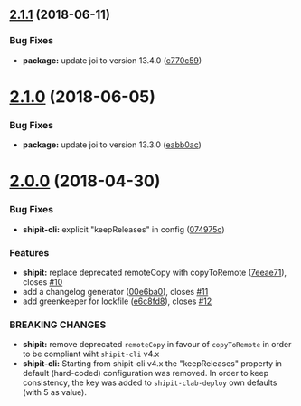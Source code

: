 <a name="2.1.1"></a>
## [2.1.1](https://github.com/contactlab/shipit-clab-deploy/compare/2.1.0...2.1.1) (2018-06-11)


### Bug Fixes

* **package:** update joi to version 13.4.0 ([c770c59](https://github.com/contactlab/shipit-clab-deploy/commit/c770c59))



<a name="2.1.0"></a>
# [2.1.0](https://github.com/contactlab/shipit-clab-deploy/compare/2.0.0...2.1.0) (2018-06-05)


### Bug Fixes

* **package:** update joi to version 13.3.0 ([eabb0ac](https://github.com/contactlab/shipit-clab-deploy/commit/eabb0ac))



<a name="2.0.0"></a>
# [2.0.0](https://github.com/contactlab/shipit-clab-deploy/compare/1.0.3...2.0.0) (2018-04-30)


### Bug Fixes

* **shipit-cli:** explicit "keepReleases" in config ([074975c](https://github.com/contactlab/shipit-clab-deploy/commit/074975c))


### Features

* **shipit:** replace deprecated remoteCopy with copyToRemote ([7eeae71](https://github.com/contactlab/shipit-clab-deploy/commit/7eeae71)), closes [#10](https://github.com/contactlab/shipit-clab-deploy/issues/10)
* add a changelog generator ([00e6ba0](https://github.com/contactlab/shipit-clab-deploy/commit/00e6ba0)), closes [#11](https://github.com/contactlab/shipit-clab-deploy/issues/11)
* add greenkeeper for lockfile ([e6c8fd8](https://github.com/contactlab/shipit-clab-deploy/commit/e6c8fd8)), closes [#12](https://github.com/contactlab/shipit-clab-deploy/issues/12)


### BREAKING CHANGES

* **shipit:** remove deprecated `remoteCopy` in favour of `copyToRemote` in order to be compliant wiht `shipit-cli`
v4.x
* **shipit-cli:** Starting from shipit-cli v4.x the "keepReleases" property in default (hard-coded) configuration was removed.
In order to keep consistency, the key was added to `shipit-clab-deploy` own defaults (with 5 as value).



